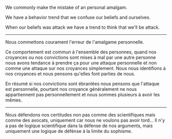 We commonly make the mistake of an personal amalgam.

We have a behavior trend that we confuse our beliefs and ourselves.

When our beliefs was attack we have a trend to think that we'll be attack.

---

Nous commettons courament l'erreur de l'amalgame personnelle.

Ce comportement est commun à l'ensemble des personnes, quand nos croyances ou nos convictions sont mises à mal par une autre personne nous avons tendance à prendre ça pour une attaque personnelle et non comme une attaque sur nos croyances simplement. Nous nous identifions à nos croyances et nous pensons qu'elles font parties de nous.

En résumé si nos convictions sont ébranlées nous pensons que l'attaque est personnelle, pourtant nos croyance généralement ne nous appartiennent pas personnellement et nous sommes plusieurs à avoir les mêmes.

---

Nous défendons nos certitudes non pas comme des scientifiques mais comme des avocats, uniquement car nous ne voulons pas avoir tord... Il n'y a pas de logique scientifique dans la défense de nos arguments, mais uniquement une logique de défénse à la limite du sophisme.
